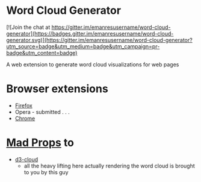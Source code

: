 # Word Cloud Generator

[![Join the chat at https://gitter.im/emanresusername/word-cloud-generator](https://badges.gitter.im/emanresusername/word-cloud-generator.svg)](https://gitter.im/emanresusername/word-cloud-generator?utm_source=badge&utm_medium=badge&utm_campaign=pr-badge&utm_content=badge)

A web extension to generate word cloud visualizations for web pages

# Browser extensions
- [Firefox](https://addons.mozilla.org/addon/word-cloud-generator?src=external-github)
- Opera - submitted . . .
- [Chrome](https://chrome.google.com/webstore/detail/word-cloud-generator/demclmhdcbofendohdngkfokmbcgickb)

# [Mad Props](https://www.urbandictionary.com/define.php?term=Mad%20Props) to

- [d3-cloud](https://github.com/jasondavies/d3-cloud)
  - all the heavy lifting here actually rendering the word cloud is brought to you by this guy
